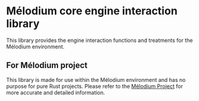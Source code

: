 
# Mélodium core engine interaction library

This library provides the engine interaction functions and treatments for the Mélodium environment.

## For Mélodium project

This library is made for use within the Mélodium environment and has no purpose for pure Rust projects.
Please refer to the [Mélodium Project](https://melodium.tech/) for more accurate and detailed information.
